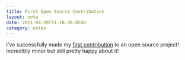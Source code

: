 ```yaml
---
title: First Open Source Contribution
layout: note
date: 2021-04-29T11:18:48-0500
category: notes
---
```

I've successfully made my [first contribution](https://github.com/netlify/netlify-cms/pull/5313) to an open source project! Incredibly minor but still pretty happy about it!